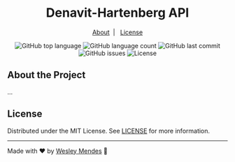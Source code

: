 <h1 align="center">
  Denavit-Hartenberg API
  <br />
</h1>

<p align="center">
  <a href="#about-the-project">About</a>&nbsp;&nbsp;|&nbsp;&nbsp;
  <a href="#license">License</a>
</p>

<p align="center">
  <img alt="GitHub top language" src="https://img.shields.io/github/languages/top/wesgtox/denavit-hartenberg-api?style=plastic" />
  <img alt="GitHub language count" src="https://img.shields.io/github/languages/count/wesgtox/denavit-hartenberg-api?style=plastic" />
  <img alt="GitHub last commit" src="https://img.shields.io/github/last-commit/wesgtox/denavit-hartenberg-api?style=plastic" />
  <img alt="GitHub issues" src="https://img.shields.io/github/issues/wesgtox/denavit-hartenberg-api?style=plastic" />
  <img alt="License" src="https://img.shields.io/github/license/wesgtox/denavit-hartenberg-api?style=plastic" />
</p>


## About the Project

...


## License

Distributed under the MIT License. See [LICENSE](LICENSE) for more information.

---

Made with ♥ by [Wesley Mendes](https://wesleymendes.com.br/) :wave:
